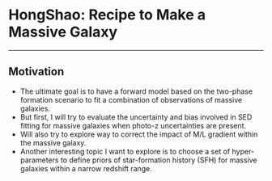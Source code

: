 # HongShao: Recipe to Make a Massive Galaxy

----

## Motivation

* The ultimate goal is to have a forward model based on the two-phase formation scenario to fit a combination of observations of massive galaxies.
* But first, I will try to evaluate the uncertainty and bias involved in SED fitting for massive galaxies when photo-z uncertainties are present.
* Will also try to explore way to correct the impact of M/L gradient within the massive galaxy.
* Another interesting topic I want to explore is to choose a set of hyper-parameters to define priors of star-formation history (SFH) for massive galaxies within a narrow redshift range.